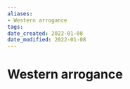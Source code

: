 ```yaml
---
aliases: 
- Western arrogance
tags: 
date_created: 2022-01-08
date_modified: 2022-01-08
---
```


# Western arrogance
